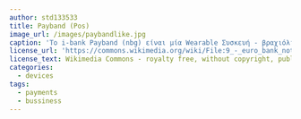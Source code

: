 ```yaml
---
author: std133533
title: Payband (Pos)
image_url: /images/paybandlike.jpg
caption: 'Το i-bank Payband (nbg) είναι μία Wearable Συσκευή - βραχιόλι με το οποίο ο χρήστης μπορεί να ολοκληρώνει ηλεκτρονικές πληρωμές ανέπαφα χωρίς την άμεση χρήση της κάρτας του ή μετρητών.Με τον τρόπο αυτό ο χρήστης δεν χρειάζεται να κουβαλάει το προτοφόλι ή την κάρτα του μαζί και ολοκληρώνει τις συναλλαγές πολύ γρήγορα και εύκολα.'
license_url: 'https://commons.wikimedia.org/wiki/File:9_-_euro_bank_notes_hidden_in_sleeve_-_white_background_-_royalty_free,_without_copyright,_public_domain_photo_image.JPG'
license_text: Wikimedia Commons - royalty free, without copyright, public domain photo
categories:
  - devices
tags:
  - payments
  - bussiness
---
```

